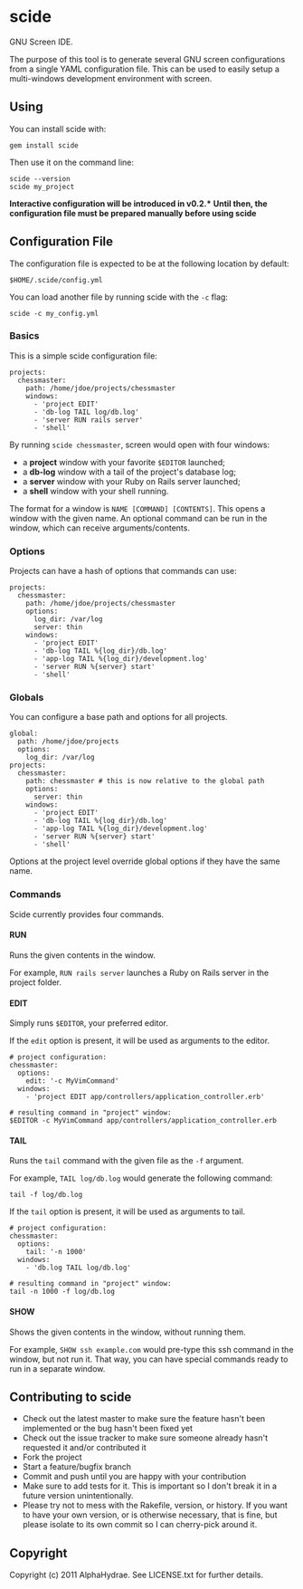 # scide

GNU Screen IDE.

The purpose of this tool is to generate several GNU screen configurations from a single YAML configuration file.
This can be used to easily setup a multi-windows development environment with screen.

## Using

You can install scide with:

    gem install scide

Then use it on the command line:

    scide --version
    scide my_project

__Interactive configuration will be introduced in v0.2.*__
__Until then, the configuration file must be prepared manually before using scide__

## Configuration File

The configuration file is expected to be at the following location by default:

    $HOME/.scide/config.yml

You can load another file by running scide with the `-c` flag:

    scide -c my_config.yml

### Basics

This is a simple scide configuration file:

    projects:
      chessmaster:
        path: /home/jdoe/projects/chessmaster
        windows:
          - 'project EDIT'
          - 'db-log TAIL log/db.log'
          - 'server RUN rails server'
          - 'shell'

By running `scide chessmaster`, screen would open with four windows:

* a __project__ window with your favorite `$EDITOR` launched;
* a __db-log__ window with a tail of the project's database log;
* a __server__ window with your Ruby on Rails server launched;
* a __shell__ window with your shell running.

The format for a window is `NAME [COMMAND] [CONTENTS]`.
This opens a window with the given name. An optional command
can be run in the window, which can receive arguments/contents.

### Options

Projects can have a hash of options that commands can use:

    projects:
      chessmaster:
        path: /home/jdoe/projects/chessmaster
        options:
          log_dir: /var/log
          server: thin
        windows:
          - 'project EDIT'
          - 'db-log TAIL %{log_dir}/db.log'
          - 'app-log TAIL %{log_dir}/development.log'
          - 'server RUN %{server} start'
          - 'shell'

### Globals

You can configure a base path and options for all projects.

    global:
      path: /home/jdoe/projects
      options:
        log_dir: /var/log
    projects:
      chessmaster:
        path: chessmaster # this is now relative to the global path
        options:
          server: thin
        windows:
          - 'project EDIT'
          - 'db-log TAIL %{log_dir}/db.log'
          - 'app-log TAIL %{log_dir}/development.log'
          - 'server RUN %{server} start'
          - 'shell'

Options at the project level override global options if they have the same name.

### Commands

Scide currently provides four commands.

#### RUN

Runs the given contents in the window.

For example, `RUN rails server` launches a Ruby on Rails server in the project folder.

#### EDIT

Simply runs `$EDITOR`, your preferred editor.

If the `edit` option is present, it will be used as arguments to the editor.

    # project configuration:
    chessmaster:
      options:
        edit: '-c MyVimCommand'
      windows:
        - 'project EDIT app/controllers/application_controller.erb'

    # resulting command in "project" window:
    $EDITOR -c MyVimCommand app/controllers/application_controller.erb

#### TAIL

Runs the `tail` command with the given file as the `-f` argument.

For example, `TAIL log/db.log` would generate the following command:

    tail -f log/db.log

If the `tail` option is present, it will be used as arguments to tail.

    # project configuration:
    chessmaster:
      options:
        tail: '-n 1000'
      windows:
        - 'db.log TAIL log/db.log'

    # resulting command in "project" window:
    tail -n 1000 -f log/db.log

#### SHOW

Shows the given contents in the window, without running them.

For example, `SHOW ssh example.com` would pre-type this ssh command in the window, but not run it.
That way, you can have special commands ready to run in a separate window.

## Contributing to scide
 
* Check out the latest master to make sure the feature hasn't been implemented or the bug hasn't been fixed yet
* Check out the issue tracker to make sure someone already hasn't requested it and/or contributed it
* Fork the project
* Start a feature/bugfix branch
* Commit and push until you are happy with your contribution
* Make sure to add tests for it. This is important so I don't break it in a future version unintentionally.
* Please try not to mess with the Rakefile, version, or history. If you want to have your own version, or is otherwise necessary, that is fine, but please isolate to its own commit so I can cherry-pick around it.

## Copyright

Copyright (c) 2011 AlphaHydrae. See LICENSE.txt for
further details.

